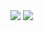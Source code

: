 <picture>
<source 
  srcset="https://github-readme-stats.vercel.app/api?username=erritis&show_icons=true&theme=dark"
  media="(prefers-color-scheme: dark)"
/>
<source
  srcset="https://github-readme-stats.vercel.app/api?username=erritis&show_icons=true"
  media="(prefers-color-scheme: light), (prefers-color-scheme: no-preference)"
/>
<img src="https://github-readme-stats.vercel.app/api?username=erritis&show_icons=true" />
</picture>

<picture>
<source 
  srcset="https://github-readme-stats.vercel.app/api/top-langs/?username=erritis&theme=dark"
  media="(prefers-color-scheme: dark)"
/>
<source
  srcset="https://github-readme-stats.vercel.app/api/top-langs/?username=erritis"
  media="(prefers-color-scheme: light), (prefers-color-scheme: no-preference)"
/>
<img src="https://github-readme-stats.vercel.app/api/top-langs/?username=erritis" />
</picture>
